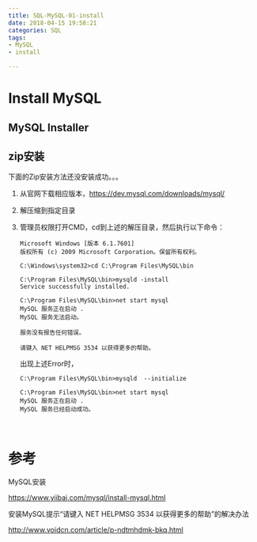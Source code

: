 ```yaml
---
title: SQL-MySQL-01-install
date: 2018-04-15 19:58:21
categories: SQL
tags:
- MySQL
- install

---
```


# Install MySQL



## MySQL Installer



## zip安装

下面的Zip安装方法还没安装成功。。。

1. 从官网下载相应版本，https://dev.mysql.com/downloads/mysql/

2. 解压缩到指定目录

3. 管理员权限打开CMD，cd到上述的解压目录，然后执行以下命令：

   ```
   Microsoft Windows [版本 6.1.7601]
   版权所有 (c) 2009 Microsoft Corporation。保留所有权利。

   C:\Windows\system32>cd C:\Program Files\MySQL\bin

   C:\Program Files\MySQL\bin>mysqld -install
   Service successfully installed.

   C:\Program Files\MySQL\bin>net start mysql
   MySQL 服务正在启动 .
   MySQL 服务无法启动。

   服务没有报告任何错误。

   请键入 NET HELPMSG 3534 以获得更多的帮助。
   ```

   出现上述Error时，

   ```
   C:\Program Files\MySQL\bin>mysqld  --initialize

   C:\Program Files\MySQL\bin>net start mysql
   MySQL 服务正在启动 .
   MySQL 服务已经启动成功。
   ```

   ​





# 参考

MySQL安装

https://www.yiibai.com/mysql/install-mysql.html

安装MySQL提示“请键入 NET HELPMSG 3534 以获得更多的帮助”的解决办法

http://www.voidcn.com/article/p-ndtmhdmk-bkq.html